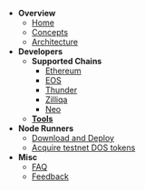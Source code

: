 * **Overview**
  * [Home](contents/homepage.md)
  * [Concepts](contents/concepts.md)
  * [Architecture](contents/architecture.md)
* **Developers**
  * **Supported Chains**
    * [Ethereum](contents/blockchains/ethereum.md)
    * [EOS](contents/blockchains/eos.md)
    * [Thunder](contents/blockchains/thunder.md)
    * [Zilliqa](contents/blockchains/zilliqa.md)
    * [Neo](contents/blockchains/neo.md)
  * [**Tools**](contents/dev_tools.md)
* **Node Runners**
  * [Download and Deploy](contents/deploy.md)
  * [Acquire testnet DOS tokens](contents/testnet_token.md)
* **Misc**
  * [FAQ](contents/faq.md)
  * [Feedback](contents/feedback.md)
